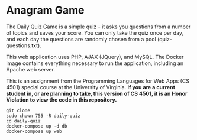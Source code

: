 Anagram Game
============
The Daily Quiz Game is a simple quiz - it asks you questions from a number of topics and saves your score. You can only take the quiz once per day, and each day the questions are randomly chosen from a pool (quiz-questions.txt).

This web application uses PHP, AJAX (JQuery), and MySQL. The Docker image contains everything necessary to run the application, including an Apache web server.

This is an assignment from the Programming Languages for Web Apps (CS 4501) special course at the University of Virginia. **If you are a current student in, or are planning to take, this version of CS 4501, it is an Honor Violation to view the code in this repository.**

```
git clone
sudo chown 755 -R daily-quiz
cd daily-quiz
docker-compose up -d db
docker-compose up web
```